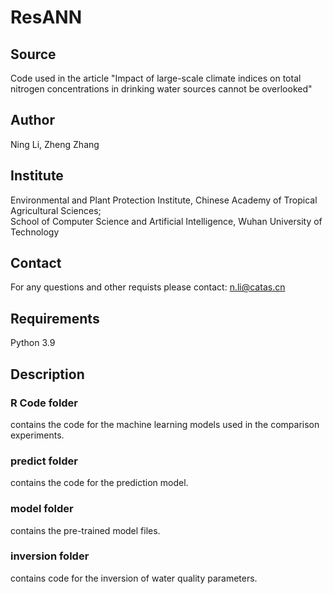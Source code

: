 # ResANN
## Source
Code used in the article "Impact of large-scale climate indices on total nitrogen concentrations in drinking water sources cannot be overlooked"

## Author
Ning Li, Zheng Zhang

## Institute
Environmental and Plant Protection Institute, Chinese Academy of Tropical Agricultural Sciences; <br>
School of Computer Science and Artificial Intelligence, Wuhan University of Technology

## Contact
For any questions and other requists please contact: n.li@catas.cn

## Requirements
Python 3.9

## Description
### R Code folder 
contains the code for the machine learning models used in the comparison experiments.<br>
### predict folder 
contains the code for the prediction model.<br>
### model folder 
contains the pre-trained model files.<br>
### inversion folder 
contains code for the inversion of water quality parameters.<br>
